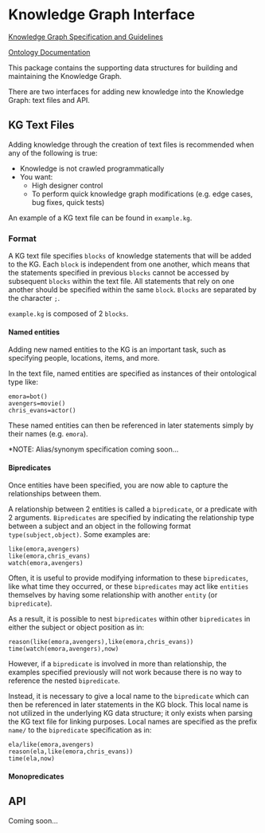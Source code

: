 # Knowledge Graph Interface

[Knowledge Graph Specification and Guidelines](https://docs.google.com/document/d/1mfdZIY09JwZ-DN4eBmIpxQ9phItEbrJqD5d1QtFKBN8/edit?usp=sharing)

[Ontology Documentation](https://drive.google.com/drive/folders/1Cdn8DQZMtoV3i4r5s-9hzVRA9bYteVEq?usp=sharing)

This package contains the supporting data structures for building and 
maintaining the Knowledge Graph. 

There are two interfaces for adding new knowledge into the Knowledge
Graph: text files and API.

## KG Text Files

Adding knowledge through the creation of text files is recommended 
when any of the following is true:

* Knowledge is not crawled programmatically
* You want:
    * High designer control
    * To perform quick knowledge graph modifications 
    (e.g. edge cases, bug fixes, quick tests)
    
An example of a KG text file can be found in `example.kg`.

### Format

A KG text file specifies `blocks` of knowledge statements 
that will be added to the KG. 
Each `block` is independent from one another, which means
that the statements specified in previous `blocks` cannot be 
accessed by subsequent `blocks` within the text file. 
All statements that rely on one another should be specified within
the same `block`.
`Blocks` are separated by the character `;`.

`example.kg` is composed of 2 `blocks`.

#### Named entities

Adding new named entities to the KG is an important task, 
such as specifying people, locations, items, and more. 

In the text file, named entities are specified as instances of 
their ontological type like:
```
emora=bot()
avengers=movie()
chris_evans=actor()
```

These named entities can then be referenced in later statements 
simply by their names (e.g. `emora`).

*NOTE: Alias/synonym specification coming soon...

#### Bipredicates

Once entities have been specified, you are now able to capture 
the relationships between them. 

A relationship between 2 entities is called a `bipredicate`, 
or a predicate with 2 arguments. `Bipredicates` are specified 
by indicating the relationship type between a subject and an 
object in the following format `type(subject,object)`. 
Some examples are:

```
like(emora,avengers)
like(emora,chris_evans)
watch(emora,avengers)
```

Often, it is useful to provide modifying information to these 
`bipredicates`, like what time they occurred, 
or these `bipredicates` may act like `entities` themselves by
having some relationship with another `entity` (or `bipredicate`).

As a result, it is possible to nest `bipredicates` within other
`bipredicates` in either the subject or object position as in:

```
reason(like(emora,avengers),like(emora,chris_evans))
time(watch(emora,avengers),now)
```

However, if a `bipredicate` is involved in more than relationship,
the examples specified previously will not work because there is
no way to reference the nested `bipredicate`. 

Instead, it is necessary to give a local name to the `bipredicate` 
which can then be referenced in later statements in the KG block.
This local name is not utilized in the underlying KG data structure;
it only exists when parsing the KG text file for linking purposes.
Local names are specified as the prefix `name/` to the `bipredicate`
specification as in:
```
ela/like(emora,avengers)
reason(ela,like(emora,chris_evans))
time(ela,now)
```

#### Monopredicates



## API

Coming soon...